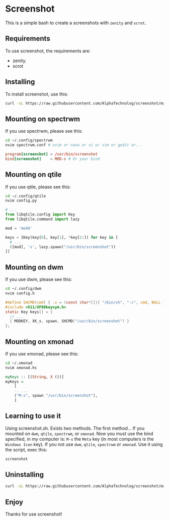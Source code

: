 # Screenshot

This is a simple bash to create a screenshots with `zenity` and `scrot`.

## Requirements

To use screenshot, the requirements are:

- zenity.
- scrot

## Installing

To install screenshot, use this:

```sh
curl -sL https://raw.githubusercontent.com/AlphaTechnolog/screenshot/main/install.sh | sudo bash
```

## Mounting on spectrwm

If you use spectrwm, please see this:

```sh
cd ~/.config/spectrwm
nvim spectrwm.conf # nvim or nano or vi or vim or gedit or...
```

```conf
program[screenshot] = /usr/bin/screenshot
bind[screenshot]    = MOD-s # Or your bind
```

## Mounting on qtile

If you use qtile, please see this:

```sh
cd ~/.config/qtile
nvim config.py
```

```python
# ...
from libqtile.config import Key
from libqtile.command import lazy

mod = 'mod4'

keys = [Key(key[0], key[1], *key[2:]) for key in [
  # ...
  ([mod], 's', lazy.spawn("/usr/bin/screenshot"))
]]
```

## Mounting on dwm

If you use dwm, please see this:

```sh
cd ~/.config/dwm
nvim config.h
```

```c
#define SHCMD(cmd) { .v = (const char*[]){ "/bin/sh", "-c", cmd, NULL } }
#include <X11/XF86keysym.h>
static Key keys[] = {
  // ...
  { MODKEY, XK_s, spawn, SHCMD("/usr/bin/screenshot") }
};
```

## Mounting on xmonad

If you use xmonad, please see this:

```sh
cd ~/.xmonad
nvim xmonad.hs
```

```haskell
myKeys :: [(String, X ())]
myKeys = 
    [
    -- ...
    ("M-s", spawn "/usr/bin/screenshot"),
    ]
```

## Learning to use it

Using screenshot.sh. Exists two methods.
The first method... If you mounted on `dwm`, `qtile`, `spectrwm`, or `xmonad`.
Now you must use the bind specified, in my
computer is: `M-s` the `Meta` key (in most computers
is the `Windows Icon` key). If you not use `dwm`, `qtile`, `spectrwm` or `xmonad`.
Use it using the script, exec this:

```sh
screenshot
```

## Uninstalling

```bash
curl -sL https://raw.githubusercontent.com/AlphaTechnolog/screenshot/main/uninstall.sh | sudo bash
```

## Enjoy

Thanks for use screenshot!
